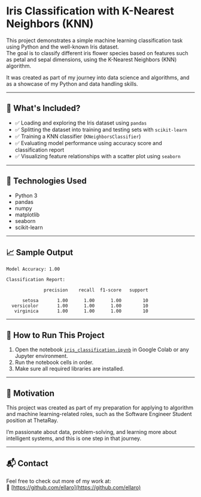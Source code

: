 

# Iris Classification with K-Nearest Neighbors (KNN)

This project demonstrates a simple machine learning classification task using Python and the well-known Iris dataset.  
The goal is to classify different iris flower species based on features such as petal and sepal dimensions, using the K-Nearest Neighbors (KNN) algorithm.

It was created as part of my journey into data science and algorithms, and as a showcase of my Python and data handling skills.

---

## 📌 What's Included?

- ✅ Loading and exploring the Iris dataset using `pandas`
- ✅ Splitting the dataset into training and testing sets with `scikit-learn`
- ✅ Training a KNN classifier (`KNeighborsClassifier`)
- ✅ Evaluating model performance using accuracy score and classification report
- ✅ Visualizing feature relationships with a scatter plot using `seaborn`

---

## 🧠 Technologies Used

- Python 3
- pandas
- numpy
- matplotlib
- seaborn
- scikit-learn

---

## 📈 Sample Output

```
Model Accuracy: 1.00

Classification Report:

              precision    recall  f1-score   support

      setosa       1.00      1.00      1.00        10
  versicolor       1.00      1.00      1.00        10
   virginica       1.00      1.00      1.00        10
```

---

## 🚀 How to Run This Project

1. Open the notebook [`iris_classification.ipynb`](./iris_classification.ipynb) in Google Colab or any Jupyter environment.
2. Run the notebook cells in order.
3. Make sure all required libraries are installed.

---

## 💬 Motivation

This project was created as part of my preparation for applying to algorithm and machine learning-related roles, such as the Software Engineer Student position at ThetaRay.

I’m passionate about data, problem-solving, and learning more about intelligent systems, and this is one step in that journey.

---

## 📬 Contact

Feel free to check out more of my work at:  
🔗 [https://github.com/ellaro](https://github.com/ellaro)

